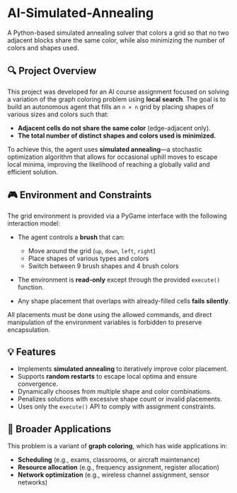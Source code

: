 # AI-Simulated-Annealing

A Python-based simulated annealing solver that colors a grid so that no two adjacent blocks share the same color, while also minimizing the number of colors and shapes used.

## 🔍 Project Overview

This project was developed for an AI course assignment focused on solving a variation of the graph coloring problem using **local search**. The goal is to build an autonomous agent that fills an `n × n` grid by placing shapes of various sizes and colors such that:

- **Adjacent cells do not share the same color** (edge-adjacent only).
- **The total number of distinct shapes and colors used is minimized.**

To achieve this, the agent uses **simulated annealing**—a stochastic optimization algorithm that allows for occasional uphill moves to escape local minima, improving the likelihood of reaching a globally valid and efficient solution.

## 🎮 Environment and Constraints

The grid environment is provided via a PyGame interface with the following interaction model:

- The agent controls a **brush** that can:
  - Move around the grid (`up`, `down`, `left`, `right`)
  - Place shapes of various types and colors
  - Switch between 9 brush shapes and 4 brush colors

- The environment is **read-only** except through the provided `execute()` function.

- Any shape placement that overlaps with already-filled cells **fails silently**.

All placements must be done using the allowed commands, and direct manipulation of the environment variables is forbidden to preserve encapsulation.

## 💡 Features

- Implements **simulated annealing** to iteratively improve color placement.
- Supports **random restarts** to escape local optima and ensure convergence.
- Dynamically chooses from multiple shape and color combinations.
- Penalizes solutions with excessive shape count or invalid placements.
- Uses only the `execute()` API to comply with assignment constraints.

## 🧠 Broader Applications

This problem is a variant of **graph coloring**, which has wide applications in:

- **Scheduling** (e.g., exams, classrooms, or aircraft maintenance)
- **Resource allocation** (e.g., frequency assignment, register allocation)
- **Network optimization** (e.g., wireless channel assignment, sensor networks)

